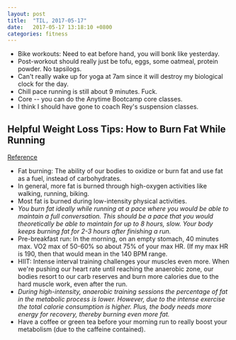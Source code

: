```yaml
---
layout: post
title:  "TIL, 2017-05-17"
date:   2017-05-17 13:18:10 +0800
categories: fitness
---
```


- Bike workouts: Need to eat before hand, you will bonk like yesterday.
- Post-workout should really just be tofu, eggs, some oatmeal, protein powder. No tapsilogs.
- Can't really wake up for yoga at 7am since it will destroy my biological clock for the day.
- Chill pace running is still about 9 minutes. Fuck.
- Core -- you can do the Anytime Bootcamp core classes.
- I think I should have gone to coach Rey's suspension classes.

## Helpful Weight Loss Tips: How to Burn Fat While Running
[Reference](https://www.runtastic.com/blog/en/veras-viewpoint/how-to-burn-fat-while-running/)

- Fat burning: The ability of our bodies to oxidize or burn fat and use fat as a fuel, instead of carbohydrates.
- In general, more fat is burned through high-oxygen activities like walking, running, biking.
- Most fat is burned during low-intensity physical activities.
- *You burn fat ideally while running at a pace where you would be able to maintain a full conversation. This should be a pace that you would theoretically be able to maintain for up to 8 hours, slow. Your body keeps burning fat for 2-3 hours after finishing a run.*
- Pre-breakfast run: In the morning, on an empty stomach, 40 minutes max. VO2 max of 50-60% so about 75% of your max HR. (If my max HR is 190, then that would mean in the 140 BPM range.
- HIIT: Intense interval training challenges your muscles even more. When we're pushing our heart rate until reaching the anaerobic zone, our bodies resort to our carb reserves and burn more calories due to the hard muscle work, even after the run.
- *During high-intensity, anaerobic training sessions the percentage of fat in the metabolic process is lower. However, due to the intense exercise the total calorie consumption is higher. Plus, the body needs more energy for recovery, thereby burning even more fat.*
- Have a coffee or green tea before your morning run to really boost your metabolism (due to the caffeine contained).
